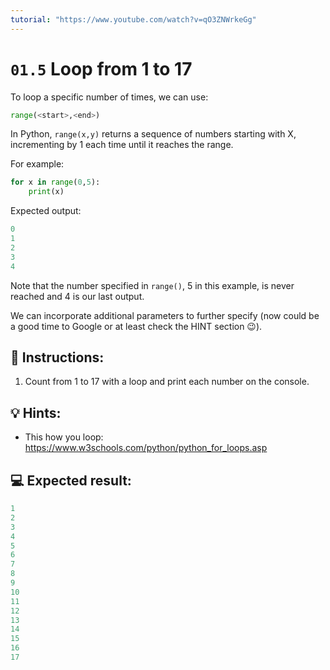 ```yaml
---
tutorial: "https://www.youtube.com/watch?v=qO3ZNWrkeGg"
---
```


# `01.5` Loop from 1 to 17

To loop a specific number of times, we can use:

```py
range(<start>,<end>)
```

In Python, `range(x,y)` returns a sequence of numbers starting with X, incrementing by 1 each time until it reaches the range. 

For example:

```python
for x in range(0,5):
    print(x)
```

Expected output:
```py
0
1
2
3
4
```

Note that the number specified in `range()`, 5 in this example, is never reached and 4 is our last output. 

We can incorporate additional parameters to further specify (now could be a good time to Google or at least check the HINT section 😉).

## 📝 Instructions:

1. Count from 1 to 17 with a loop and print each number on the console.

## 💡 Hints:

- This how you loop: https://www.w3schools.com/python/python_for_loops.asp

## 💻 Expected result:

```py
1
2
3
4
5
6
7
8
9
10
11
12
13
14
15
16
17
```
